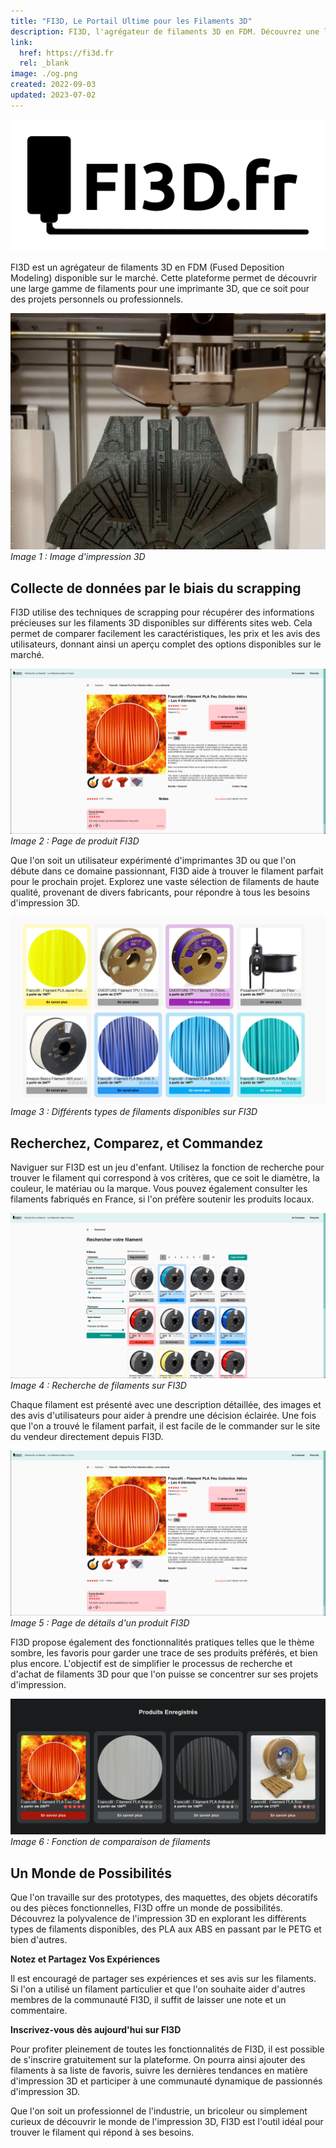 ```yaml
---
title: "FI3D, Le Portail Ultime pour les Filaments 3D"
description: FI3D, l'agrégateur de filaments 3D en FDM. Découvrez une large gamme de filaments pour imprimantes 3D, comparez caractéristiques et prix, explorez des produits locaux, et simplifiez vos achats.
link:
  href: https://fi3d.fr
  rel: _blank
image: ./og.png
created: 2022-09-03
updated: 2023-07-02
---
```


![Logo de FI3D](./logo.svg)

FI3D est un agrégateur de filaments 3D en FDM (Fused Deposition Modeling) disponible sur le marché. Cette plateforme permet de découvrir une large gamme de filaments pour une imprimante 3D, que ce soit pour des projets personnels ou professionnels.

![Image d'impression 3D](./image1.jpg)
*Image 1 : Image d'impression 3D*

## Collecte de données par le biais du scrapping

FI3D utilise des techniques de scrapping pour récupérer des informations précieuses sur les filaments 3D disponibles sur différents sites web. Cela permet de comparer facilement les caractéristiques, les prix et les avis des utilisateurs, donnant ainsi un aperçu complet des options disponibles sur le marché.

![Image d'une page de produit FI3D](./details.png)
*Image 2 : Page de produit FI3D*

Que l'on soit un utilisateur expérimenté d'imprimantes 3D ou que l'on débute dans ce domaine passionnant, FI3D aide à trouver le filament parfait pour le prochain projet. Explorez une vaste sélection de filaments de haute qualité, provenant de divers fabricants, pour répondre à tous les besoins d'impression 3D.

![Image de différents types de filaments](./products.png)
*Image 3 : Différents types de filaments disponibles sur FI3D*

## Recherchez, Comparez, et Commandez

Naviguer sur FI3D est un jeu d'enfant. Utilisez la fonction de recherche pour trouver le filament qui correspond à vos critères, que ce soit le diamètre, la couleur, le matériau ou la marque. Vous pouvez également consulter les filaments fabriqués en France, si l'on préfère soutenir les produits locaux.

![Image d'un écran de recherche FI3D](./search.png)
*Image 4 : Recherche de filaments sur FI3D*

Chaque filament est présenté avec une description détaillée, des images et des avis d'utilisateurs pour aider à prendre une décision éclairée. Une fois que l'on a trouvé le filament parfait, il est facile de le commander sur le site du vendeur directement depuis FI3D.

![Image d'une page de détails de produit](./details.png)
*Image 5 : Page de détails d'un produit FI3D*

FI3D propose également des fonctionnalités pratiques telles que le thème sombre, les favoris pour garder une trace de ses produits préférés, et bien plus encore. L'objectif est de simplifier le processus de recherche et d'achat de filaments 3D pour que l'on puisse se concentrer sur ses projets d'impression.

![Image de la fonction de comparaison de filaments](./rest.png)
*Image 6 : Fonction de comparaison de filaments*

## Un Monde de Possibilités

Que l'on travaille sur des prototypes, des maquettes, des objets décoratifs ou des pièces fonctionnelles, FI3D offre un monde de possibilités. Découvrez la polyvalence de l'impression 3D en explorant les différents types de filaments disponibles, des PLA aux ABS en passant par le PETG et bien d'autres.

<!-- ![Image d'objets imprimés en 3D](lien_de_l_image_8.jpg)
*Image 7 : Objets imprimés en 3D avec différents filaments* -->

**Notez et Partagez Vos Expériences**

Il est encouragé de partager ses expériences et ses avis sur les filaments. Si l'on a utilisé un filament particulier et que l'on souhaite aider d'autres membres de la communauté FI3D, il suffit de laisser une note et un commentaire.

<!-- ![Image d'une personne écrivant une critique](lien_de_l_image_9.jpg)
*Image 8 : Utilisateur laissant une critique sur un filament* -->

**Inscrivez-vous dès aujourd'hui sur FI3D**

Pour profiter pleinement de toutes les fonctionnalités de FI3D, il est possible de s'inscrire gratuitement sur la plateforme. On pourra ainsi ajouter des filaments à sa liste de favoris, suivre les dernières tendances en matière d'impression 3D et participer à une communauté dynamique de passionnés d'impression 3D.

<!-- ![Image d'une personne s'inscrivant sur FI3D](lien_de_l_image_10.jpg)
*Image 9: Processus d'inscription sur FI3D* -->

Que l'on soit un professionnel de l'industrie, un bricoleur ou simplement curieux de découvrir le monde de l'impression 3D, FI3D est l'outil idéal pour trouver le filament qui répond à ses besoins.
